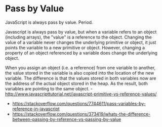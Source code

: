 # Pass by Value

JavaScript is always pass by value. Period.

Javascript is always pass by value, but when a variable refers to an object (including arrays), the "value" is a reference to the object.
Changing the value of a variable never changes the underlying primitive or object, it just points the variable to a new primitive or object.
However, changing a property of an object referenced by a variable does change the underlying object.

When you assign an object (i.e. a reference) from one variable to another, the value stored in the variable is also copied into the location of the new variable. The difference is that the values stored in both variables now are the address of the actual object stored in the heap. As the result, both variables are pointing to the same object. - http://www.javascripttutorial.net/javascript-primitive-vs-reference-values/


- https://stackoverflow.com/questions/7744611/pass-variables-by-reference-in-javascript
- https://stackoverflow.com/questions/373419/whats-the-difference-between-passing-by-reference-vs-passing-by-value